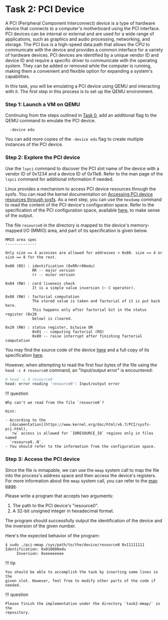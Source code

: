 # Task 2: PCI Device

A PCI (Peripheral Component Interconnect) device is a type of hardware device
that connects to a computer's motherboard using the PCI interface. PCI devices
can be internal or external and are used for a wide range of applications, such
as graphics and audio processing, networking, and storage. The PCI bus is a
high-speed data path that allows the CPU to communicate with the device and
provides a common interface for a variety of hardware devices. PCI devices are
identified by a unique vendor ID and device ID and require a specific driver to
communicate with the operating system. They can be added or removed while the
computer is running, making them a convenient and flexible option for expanding
a system's capabilities.

In this task, you will be emulating a PCI device using QEMU and interacting with
it. The first step in this process is to set up the QEMU environment.

### Step 1: Launch a VM on QEMU

Continuing from the steps outlined in [Task 0](task-cloudinit.md), add an
additional flag to the QEMU command to emulate the PCI device.

```
  -device edu
```

You can add more copies of the `-device edu` flag to create multiple instances
of the PCI device.

### Step 2: Explore the PCI device

Use the `lspci` command to discover the PCI slot name of the device with a
vendor ID of 0x1234 and a device ID of 0x11e8. Refer to the man page of the
`lspci` command for additional information if needed.

Linux provides a mechanism to access PCI device resources through the sysfs. You
can read the kernel documentation on [Accessing PCI device resources through
sysfs](https://www.kernel.org/doc/html/v6.7/PCI/sysfs-pci.html). As a next step,
you can use the `hexdump` command to read the content of the PCI device's
configuration space. Refer to the specification of the PCI configuration space,
available
[here](https://en.wikipedia.org/wiki/PCI_configuration_space),
to make sense of the output.

The file `resource0` in the directory is mapped to the device's memory-mapped
I/O (MMIO) area, and part of its specification is given below.

```
MMIO area spec
--------------

Only size == 4 accesses are allowed for addresses < 0x80. size == 4 or
size == 8 for the rest.

0x00 (RO) : identification (0xRRrr00edu)
            RR -- major version
            rr -- minor version

0x04 (RW) : card liveness check
            It is a simple value inversion (~ C operator).

0x08 (RW) : factorial computation
            The stored value is taken and factorial of it is put back here.
            This happens only after factorial bit in the status register (0x20
            below) is cleared.

0x20 (RW) : status register, bitwise OR
            0x01 -- computing factorial (RO)
            0x80 -- raise interrupt after finishing factorial computation
```

You may find the source code of the device
[here](https://github.com/qemu/qemu/blob/v6.2.0/hw/misc/edu.c) and a full copy
of its specification
[here](https://github.com/qemu/qemu/blob/v6.2.0/docs/specs/edu.txt).

However, when attempting to read the first four bytes of the file using the
`head -c 4 resource0` command, an "Input/output error" is encountered:

```bash
# head -c 4 resource0
head: error reading 'resource0': Input/output error
```

!!! question

    Why can't we read from the file `resource0`?

    Hint:

    - According to the
      [documentation](https://www.kernel.org/doc/html/v6.7/PCI/sysfs-pci.html),
      `rw` access is allowed for `IORESOURCE_IO` regions only in files named
      `resource0..N`.
    - You should refer to the information from the configuration space.

### Step 3: Access the PCI device

Since the file is mmapable, we can use the `mmap` system call to map the file
into the process's address space and then access the device's registers. For
more information about the `mmap` system call, you can refer to the [man
page](https://www.man7.org/linux/man-pages/man2/mmap.2.html).

Please write a program that accepts two arguments:

1. The path to the PCI device's "resource0".
2. A 32-bit unsigned integer in hexadecimal format.

The program should successfully output the identification of the device and the
inversion of the given number.

Here's the expected behavior of the program:

```console
$ sudo ./pci-mmap /sys/path/to/the/device/resource0 0x11111111
Identification: 0x010000edu
     Inversion: 0xeeeeeeee
```

!!! tip

    You should be able to accomplish the task by inserting some lines in the
    given slot. However, feel free to modify other parts of the code if needed.

<script src="https://gist.github.com/shen-jiamin/b236b48ba982a9b2917171677e2f1073.js?file=pci-mmap.c"></script>

!!! question

    Please finish the implementation under the directory `task2-mmap/` in the
    repository.
